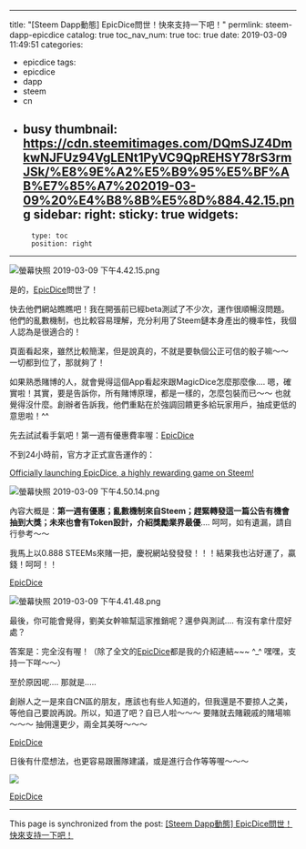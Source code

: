 
---
title: "[Steem Dapp動態] EpicDice問世！快來支持一下吧！"
permlink: steem-dapp-epicdice
catalog: true
toc_nav_num: true
toc: true
date: 2019-03-09 11:49:51
categories:
- epicdice
tags:
- epicdice
- dapp
- steem
- cn
- busy
thumbnail: https://cdn.steemitimages.com/DQmSJZ4DmkwNJFUz94VgLENt1PyVC9QpREHSY78rS3rmJSk/%E8%9E%A2%E5%B9%95%E5%BF%AB%E7%85%A7%202019-03-09%20%E4%B8%8B%E5%8D%884.42.15.png
sidebar:
    right:
        sticky: true
widgets:
    -
        type: toc
        position: right
---


![螢幕快照 2019-03-09 下午4.42.15.png](https://cdn.steemitimages.com/DQmSJZ4DmkwNJFUz94VgLENt1PyVC9QpREHSY78rS3rmJSk/%E8%9E%A2%E5%B9%95%E5%BF%AB%E7%85%A7%202019-03-09%20%E4%B8%8B%E5%8D%884.42.15.png)

是的，[EpicDice](https://epicdice.io/?ref=deanliu)問世了！

快去他們網站瞧瞧吧！我在開張前已經beta測試了不少次，運作很順暢沒問題。他們的亂數機制，也比較容易理解，充分利用了Steem鏈本身產出的機率性，我個人認為是很適合的！

頁面看起來，雖然比較簡潔，但是說真的，不就是要執個公正可信的骰子嘛～～ 一切都到位了，那就夠了！

如果熟悉賭博的人，就會覺得這個App看起來跟MagicDice怎麼那麼像.... 嗯，確實啦！其實，要是告訴你，所有賭博原理，都是一樣的，怎麼包裝而已～～ 也就覺得沒什麼。創辦者告訴我，他們重點在於強調回饋更多給玩家用戶，抽成更低的意思啦！^^

先去試試看手氣吧！第一週有優惠費率喔：[EpicDice](https://epicdice.io/?ref=deanliu)

不到24小時前，官方才正式宣告運作的：

[Officially launching EpicDice, a highly rewarding game on Steem!](https://steemit.com/steem/@epicdice/epicdice-a-highly-rewarding-dice-game-on-steem)

![螢幕快照 2019-03-09 下午4.50.14.png](https://cdn.steemitimages.com/DQmUjJtkGDXqFLwVgxjereJkTCX7DHbi4pSCWTfprVpQj4G/%E8%9E%A2%E5%B9%95%E5%BF%AB%E7%85%A7%202019-03-09%20%E4%B8%8B%E5%8D%884.50.14.png)

內容大概是：**第一週有優惠；亂數機制來自Steem；趕緊轉發這一篇公告有機會抽到大獎；未來也會有Token設計，介紹獎勵業界最優**.... 呵呵，如有遺漏，請自行參考～～

我馬上以0.888 STEEMs來賭一把，慶祝網站發發發！！！結果我也沾好運了，贏錢！呵呵！！

[EpicDice](https://epicdice.io/?ref=deanliu)

![螢幕快照 2019-03-09 下午4.41.48.png](https://cdn.steemitimages.com/DQmPuwXBiuHRMVfeqnrDy5gTexJMHDcfANh5bubyUZRAjgM/%E8%9E%A2%E5%B9%95%E5%BF%AB%E7%85%A7%202019-03-09%20%E4%B8%8B%E5%8D%884.41.48.png)

最後，你可能會覺得，劉美女幹嘛幫這家推銷呢？還參與測試.... 有沒有拿什麼好處？

答案是：完全沒有喔！（除了全文的[EpicDice](https://epicdice.io/?ref=deanliu)都是我的介紹連結~~~ ^_^ 嘿嘿，支持一下咩～～）

至於原因呢.... 那就是.....

創辦人之一是來自CN區的朋友，應該也有些人知道的，但我還是不要掠人之美，等他自己要說再說。所以，知道了吧？自已人啦～～～ 要賭就去賭親戚的賭場嘛～～～ 抽佣還更少，兩全其美呀～～～

[EpicDice](https://epicdice.io/?ref=deanliu) 

日後有什麼想法，也更容易跟團隊建議，或是進行合作等等喔～～～ 

![](https://cdn.steemitimages.com/DQmeN1MfjVJ9bsuwWUuPkUBZ6RVUUuGBQcFpoLqqXfiVfKf/image.png)

[EpicDice](https://epicdice.io/?ref=deanliu)



- - -

This page is synchronized from the post: [[Steem Dapp動態] EpicDice問世！快來支持一下吧！](https://steemit.com/@deanliu/steem-dapp-epicdice)
